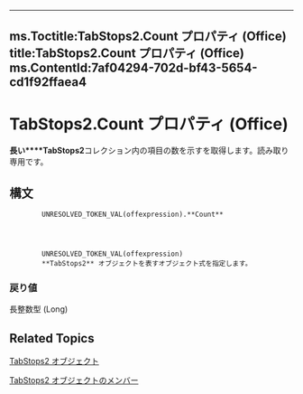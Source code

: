 

---
ms.Toctitle:TabStops2.Count プロパティ (Office)
title:TabStops2.Count プロパティ (Office)
ms.ContentId:7af04294-702d-bf43-5654-cd1f92ffaea4
---
# TabStops2.Count プロパティ (Office)




**長い****TabStops2**コレクション内の項目の数を示すを取得します。読み取り専用です。

## 構文

            UNRESOLVED_TOKEN_VAL(offexpression).**Count**




            UNRESOLVED_TOKEN_VAL(offexpression)
            **TabStops2** オブジェクトを表すオブジェクト式を指定します。

### 戻り値
長整数型 (Long)





## Related Topics

[TabStops2 オブジェクト](1d1d8054-19eb-cd65-f37d-36e93e7fc347.md)

[TabStops2 オブジェクトのメンバー](90c91c91-96eb-91d1-90f8-f41d2a6d2dd7.md)




